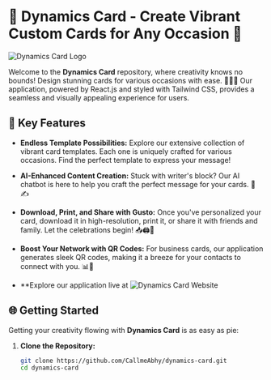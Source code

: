 # 🌟 Dynamics Card - Create Vibrant Custom Cards for Any Occasion 🎉

![Dynamics Card Logo](https://png.pngtree.com/template/20191104/ourmid/pngtree-dynamic-and-d-letter-logo-template-image_327301.jpg)

Welcome to the **Dynamics Card** repository, where creativity knows no bounds! Design stunning cards for various occasions with ease. 🎂📇💍 Our application, powered by React.js and styled with Tailwind CSS, provides a seamless and visually appealing experience for users.

## 🚀 Key Features

- **Endless Template Possibilities:** Explore our extensive collection of vibrant card templates. Each one is uniquely crafted for various occasions. Find the perfect template to express your message!

- **AI-Enhanced Content Creation:** Stuck with writer's block? Our AI chatbot is here to help you craft the perfect message for your cards. 🤖✍

- **Download, Print, and Share with Gusto:** Once you've personalized your card, download it in high-resolution, print it, or share it with friends and family. Let the celebrations begin! 📥🖨️💌

- **Boost Your Network with QR Codes:** For business cards, our application generates sleek QR codes, making it a breeze for your contacts to connect with you. 📊💼
- **Explore our application live at ![Dynamics Card Website](https://6551ec5d60bb2a2f096227e0--dynamics-card.netlify.app/)

## 🌐 Getting Started

Getting your creativity flowing with **Dynamics Card** is as easy as pie:

1. **Clone the Repository:**
   ```bash
   git clone https://github.com/CallmeAbhy/dynamics-card.git
   cd dynamics-card

